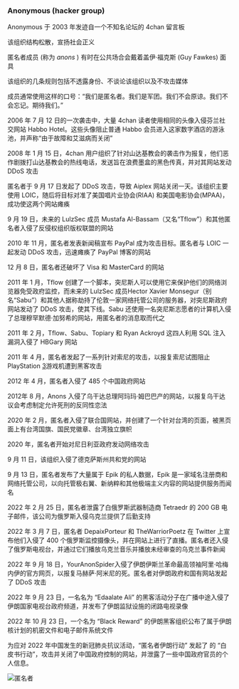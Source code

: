 ### Anonymous (hacker group)

Anonymous 于 2003 年发迹自一个不知名论坛的 4chan 留言板

该组织结构松散，宣扬社会正义

匿名者成员 (称为 *anons* ) 有时在公共场合会戴着盖伊·福克斯 (Guy Fawkes) 面具

该组织的几条规则包括不透露身份、不谈论该组织以及不攻击媒体

成员通常使用这样的口号：“我们是匿名者。我们是军团。我们不会原谅。我们不会忘记。期待我们。”

2006 年 7 月 12 日的一次袭击中，大量 4chan 读者使用相同的头像入侵芬兰社交网站 Habbo Hotel。这些头像阻止普通 Habbo 会员进入这家数字酒店的游泳池，并声称“由于故障和艾滋病而关闭”

2008 年 1 月 15 日，4chan 用户组织了针对山达基教会的袭击作为报复，他们恶作剧拨打山达基教会的热线电话，发送旨在浪费墨盒的黑色传真，并对其网站发动 DDoS 攻击

匿名者于 9 月 17 日发起了 DDoS 攻击，导致 Aiplex 网站关闭一天。该组织主要使用 LOIC，随后将目标对准了美国唱片业协会(RIAA) 和美国电影协会(MPAA)，成功使这两个网站瘫痪

9 月 19 日，未来的 LulzSec 成员 Mustafa Al-Bassam（又名“Tflow”）和其他匿名者入侵了反侵权组织版权联盟的网站

2010 年 11 月，匿名者发表新闻稿宣布 PayPal 成为攻击目标。匿名者与 LOIC 一起发动 DDoS 攻击，迅速瘫痪了 PayPal 博客的网站

12 月 8 日，匿名者还破坏了 Visa 和 MasterCard 的网站

2011 年 1 月，Tflow 创建了一个脚本，突尼斯人可以使用它来保护他们的网络浏览器免受政府监控，而未来的 LulzSec 成员Hector Xavier Monsegur（别名“Sabu”）和其他人据称劫持了伦敦一家网络托管公司的服务器，对突尼斯政府网站发动了 DDoS 攻击，使其下线。Sabu 还使用一名突尼斯志愿者的计算机入侵了总理穆罕默德·加努希的网站，用匿名者的消息取而代之

2011 年 2 月，Tflow、Sabu、Topiary 和 Ryan Ackroyd 这四人利用 SQL 注入漏洞入侵了 HBGary 网站

2011 年 4 月，匿名者发起了一系列针对索尼的攻击，以报复索尼试图阻止 PlayStation [3](https://en.wikipedia.org/wiki/PlayStation_3)游戏机遭到黑客攻击

2012 年 4 月，匿名者入侵了 485 个中国政府网站

2012年 8 月，Anons 入侵了乌干达总理阿玛玛·姆巴巴产的网站，以报复乌干达议会考虑制定允许死刑的反同性恋法

2020 年 2 月，匿名者入侵了联合国网站，并创建了一个针对台湾的页面，被黑页面上有台湾国旗、国民党徽章、台湾独立旗帜

2020 年，匿名者开始对尼日利亚政府发动网络攻击

9 月 11 日，该组织入侵了德克萨斯州共和党的网站

9 月 13 日，匿名者发布了大量属于 Epik 的私人数据，Epik 是一家域名注册商和网络托管公司，以向托管极右翼、新纳粹和其他极端主义内容的网站提供服务而闻名

2022 年 2 月 25 日，匿名者泄露了白俄罗斯武器制造商 Tetraedr 的 200 GB 电子邮件，该公司为俄罗斯入侵乌克兰提供了后勤支持

2022 年 3 月 7 日，匿名者 DepaixPorteur 和 TheWarriorPoetz 在 Twitter 上宣布他们入侵了 400 个俄罗斯监控摄像头，并在网站上进行了直播。匿名者还入侵了俄罗斯电视台，并通过它们播放乌克兰音乐并播放未经审查的乌克兰事件新闻

2022 年 9 月 18 日，YourAnonSpider入侵了伊朗伊斯兰革命最高领袖阿里·哈梅内伊的官方网页，以报复马赫萨·阿米尼的死。匿名者对伊朗政府和国有网站发起了 DDoS 攻击

2022 年 9 月 23 日，一名名为 “Edaalate Ali” 的黑客活动分子在广播中途入侵了伊朗国家电视台政府频道，并发布了伊朗监狱设施的闭路电视录像

2022 年 10 月 23 日，一个名为 “Black Reward” 的伊朗黑客组织公布了属于伊朗核计划的机密文件和电子邮件系统文件

为应对 2022 年中国发生的新冠肺炎抗议活动，“匿名者伊朗行动” 发起了 的 “白皮书行动”，攻击并关闭了中国政府控制的网站，并泄露了一些中国政府官员的个人信息。


![匿名者](https://pic.imgdb.cn/item/676e4979d0e0a243d4eb3d64.png)
